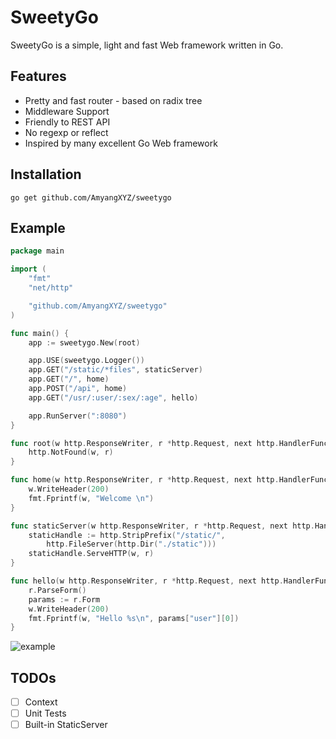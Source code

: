 # SweetyGo

SweetyGo is a simple, light and fast Web framework written in Go. 

## Features

- Pretty and fast router - based on radix tree
- Middleware Support
- Friendly to REST API
- No regexp or reflect
- Inspired by many excellent Go Web framework

## Installation

`go get github.com/AmyangXYZ/sweetygo`

## Example

```go
package main

import (
	"fmt"
	"net/http"

	"github.com/AmyangXYZ/sweetygo"
)

func main() {
	app := sweetygo.New(root)

	app.USE(sweetygo.Logger())
	app.GET("/static/*files", staticServer)
	app.GET("/", home)
	app.POST("/api", home)
	app.GET("/usr/:user/:sex/:age", hello)

	app.RunServer(":8080")
}

func root(w http.ResponseWriter, r *http.Request, next http.HandlerFunc) {
	http.NotFound(w, r)
}

func home(w http.ResponseWriter, r *http.Request, next http.HandlerFunc) {
	w.WriteHeader(200)
	fmt.Fprintf(w, "Welcome \n")
}

func staticServer(w http.ResponseWriter, r *http.Request, next http.HandlerFunc) {
	staticHandle := http.StripPrefix("/static/",
		http.FileServer(http.Dir("./static")))
	staticHandle.ServeHTTP(w, r)
}

func hello(w http.ResponseWriter, r *http.Request, next http.HandlerFunc) {
	r.ParseForm()
	params := r.Form
	w.WriteHeader(200)
	fmt.Fprintf(w, "Hello %s\n", params["user"][0])
}


```

![example](https://raw.githubusercontent.com/AmyangXYZ/sweetygo/master/example/example.png)

## TODOs

- [ ] Context
- [ ] Unit Tests
- [ ] Built-in StaticServer
